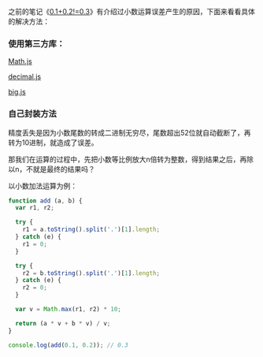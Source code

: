 之前的笔记《[0.1+0.2!=0.3](https://github.com/zymfe/notebook/blob/master/JavaScript/0.1%2B0.2%20!%3D%200.3%20%E7%9A%84%E5%8E%9F%E5%9B%A0.md)》有介绍过小数运算误差产生的原因，下面来看看具体的解决方法：

### 使用第三方库：

[Math.js](https://mathjs.org/)

[decimal.js](http://mikemcl.github.io/decimal.js/)

[big.js](http://mikemcl.github.io/big.js/)

### 自己封装方法

精度丢失是因为小数尾数的转成二进制无穷尽，尾数超出52位就自动截断了，再转为10进制，就造成了误差。

那我们在运算的过程中，先把小数等比例放大n倍转为整数，得到结果之后，再除以n，不就是最终的结果吗？

以小数加法运算为例：

``` javascript
function add (a, b) {
  var r1, r2;

  try {
    r1 = a.toString().split('.')[1].length;
  } catch (e) {
    r1 = 0;
  }

  try {
    r2 = b.toString().split('.')[1].length;
  } catch (e) {
    r2 = 0;
  }

  var v = Math.max(r1, r2) * 10;

  return (a * v + b * v) / v;
}

console.log(add(0.1, 0.2)); // 0.3
```